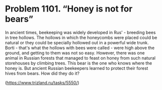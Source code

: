 # Problem 1101. “Honey is not for bears”

In ancient times, beekeeping was widely developed in Rus' - breeding bees in tree hollows. The hollows in which the honeycombs were placed could be natural or they could be specially hollowed out in a powerful wide trunk. Borti - that's what the hollows with bees were called - were high above the ground, and getting to them was not so easy. However, there was one animal in Russian forests that managed to feast on honey from such natural storehouses by climbing trees. This bear is the one who knows where the honey is. But ancient Russian beekeepers learned to protect their forest hives from bears. How did they do it?

(https://www.trizland.ru/tasks/5550/)